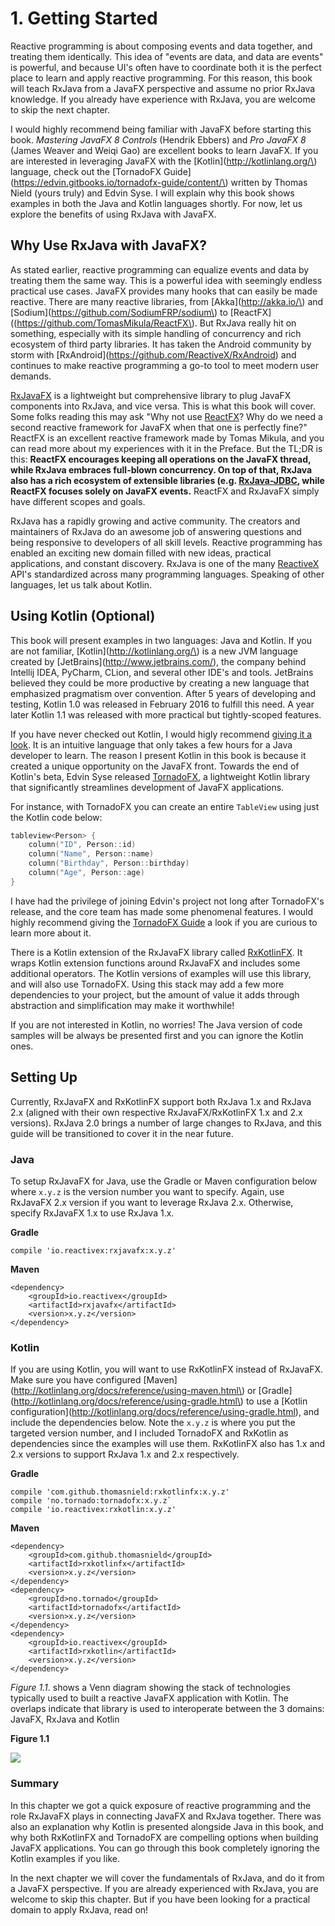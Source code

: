# 1. Getting Started

Reactive programming is about composing events and data together, and treating them identically. This idea of "events are data, and data are events" is powerful, and because UI's often have to coordinate both it is the perfect place to learn and apply reactive programming. For this reason, this book will teach RxJava from a JavaFX perspective and assume no prior RxJava knowledge. If you already have experience with RxJava, you are welcome to skip the next chapter.

I would highly recommend being familiar with JavaFX before starting this book. _Mastering JavaFX 8 Controls_  \(Hendrik Ebbers\) and _Pro JavaFX 8_ \(James Weaver and Weiqi Gao\) are excellent books to learn JavaFX. If you are interested in leveraging JavaFX with the [Kotlin](http://kotlinlang.org/\) language, check out the [TornadoFX Guide]\(https://edvin.gitbooks.io/tornadofx-guide/content/\) written by Thomas Nield \(yours truly) and Edvin Syse. I will explain why this book shows examples in both the Java and Kotlin languages shortly. For now, let us explore the benefits of using RxJava with JavaFX.

## Why Use RxJava with JavaFX?

As stated earlier, reactive programming can equalize events and data by treating them the same way. This is a powerful idea with seemingly endless practical use cases. JavaFX provides many hooks that can easily be made reactive. There are many reactive libraries, from [Akka](http://akka.io/\) and [Sodium]\(https://github.com/SodiumFRP/sodium\) to [ReactFX]\(\(https://github.com/TomasMikula/ReactFX\). But RxJava really hit on something, especially with its simple handling of concurrency and rich ecosystem of third party libraries. It has taken the Android community by storm with [RxAndroid]\(https://github.com/ReactiveX/RxAndroid) and continues to make reactive programming a go-to tool to meet modern user demands.

[RxJavaFX](https://github.com/ReactiveX/RxJavaFX) is a lightweight but comprehensive library to plug JavaFX components into RxJava, and vice versa. This is what this book will cover. Some folks reading this may ask "Why not use [ReactFX](https://github.com/TomasMikula/ReactFX)? Why do we need a second reactive framework for JavaFX when that one is perfectly fine?" ReactFX is an excellent reactive framework made by Tomas Mikula, and you can read more about my experiences with it in the Preface. But the TL;DR is this: **ReactFX encourages keeping all operations on the JavaFX thread, while RxJava embraces full-blown concurrency. On top of that, RxJava also has a rich ecosystem of extensible libraries \(e.g. **[**RxJava-JDBC**](https://github.com/davidmoten/rxjava-jdbc\))**, while ReactFX focuses solely on JavaFX events.** ReactFX and RxJavaFX simply have different scopes and goals.

RxJava has a rapidly growing and active community. The creators and maintainers of RxJava do an awesome job of answering questions and being responsive to developers of all skill levels. Reactive programming has enabled an exciting new domain filled with new ideas, practical applications, and constant discovery. RxJava is one of the many [ReactiveX](http://reactivex.io/) API's standardized across many programming languages. Speaking of other languages, let us talk about Kotlin.

## Using Kotlin \(Optional\)

This book will present examples in two languages: Java and Kotlin. If you are not familiar, [Kotlin](http://kotlinlang.org/\) is a new JVM language created by [JetBrains]\(http://www.jetbrains.com/), the company behind Intellij IDEA, PyCharm, CLion, and several other IDE's and tools. JetBrains believed they could be more productive by creating a new language that emphasized pragmatism over convention. After 5 years of developing and testing, Kotlin 1.0 was released in February 2016 to fulfill this need. A year later Kotlin 1.1 was released with more practical but tightly-scoped features. 

If you have never checked out Kotlin, I would higly recommend [giving it a look](http://kotlinlang.org/docs/reference/). It is an intuitive language that only takes a few hours for a Java developer to learn. The reason I present Kotlin in this book is because it created a unique opportunity on the JavaFX front. Towards the end of Kotlin's beta, Edvin Syse released [TornadoFX](https://github.com/edvin/tornadofx), a lightweight Kotlin library that significantly streamlines development of JavaFX applications.

For instance, with TornadoFX you can create an entire `TableView` using just the Kotlin code below:

```kotlin
tableview<Person> {
    column("ID", Person::id)
    column("Name", Person::name)
    column("Birthday", Person::birthday)
    column("Age", Person::age)
}
```

I have had the privilege of joining Edvin's project not long after TornadoFX's release, and the core team has made some phenomenal features. I would highly recommend giving the [TornadoFX Guide](https://edvin.gitbooks.io/tornadofx-guide/content/) a look if you are curious to learn more about it.

There is a Kotlin extension of the RxJavaFX library called [RxKotlinFX](https://github.com/thomasnield/RxKotlinFX). It wraps Kotlin extension functions around RxJavaFX and includes some additional operators. The Kotlin versions of examples will use this library, and will also use TornadoFX. Using this stack may add a few more dependencies to your project, but the amount of value it adds through abstraction and simplification may make it worthwhile!

If you are not interested in Kotlin, no worries! The Java version of code samples will be always be presented first and you can ignore the Kotlin ones.

## Setting Up

Currently, RxJavaFX and RxKotlinFX support both RxJava 1.x and RxJava 2.x \(aligned with their own respective RxJavaFX/RxKotlinFX 1.x and 2.x versions\). RxJava 2.0 brings a number of large changes to RxJava, and this guide will be transitioned to cover it in the near future. 

### Java

To setup RxJavaFX for Java, use the Gradle or Maven configuration below where `x.y.z` is the version number you want to specify. Again, use RxJavaFX 2.x version if you want to leverage RxJava 2.x. Otherwise, specify RxJavaFX 1.x to use RxJava 1.x. 

**Gradle**

```
compile 'io.reactivex:rxjavafx:x.y.z'
```

**Maven**

```
<dependency>
    <groupId>io.reactivex</groupId>
    <artifactId>rxjavafx</artifactId>
    <version>x.y.z</version>
</dependency>
```

### Kotlin

If you are using Kotlin, you will want to use RxKotlinFX instead of RxJavaFX.  Make sure you have configured  [Maven](http://kotlinlang.org/docs/reference/using-maven.html\) or [Gradle]\(http://kotlinlang.org/docs/reference/using-gradle.html\) to use a [Kotlin configuration]\(http://kotlinlang.org/docs/reference/using-gradle.html), and include the dependencies below. Note the `x.y.z` is where you put the targeted version number, and I included TornadoFX and RxKotlin as dependencies since the examples will use them. RxKotlinFX also has 1.x and 2.x versions to support RxJava 1.x and 2.x respectively. 

**Gradle**

    compile 'com.github.thomasnield:rxkotlinfx:x.y.z'
    compile 'no.tornado:tornadofx:x.y.z`
    compile 'io.reactivex:rxkotlin:x.y.z'

**Maven**

```
<dependency>
    <groupId>com.github.thomasnield</groupId>
    <artifactId>rxkotlinfx</artifactId>
    <version>x.y.z</version>
</dependency>
<dependency>
    <groupId>no.tornado</groupId>
    <artifactId>tornadofx</artifactId>
    <version>x.y.z</version>
</dependency>
<dependency>
    <groupId>io.reactivex</groupId>
    <artifactId>rxkotlin</artifactId>
    <version>x.y.z</version>
</dependency>
```

_Figure 1.1_. shows a Venn diagram showing the stack of technologies typically used to built a reactive JavaFX application with Kotlin. The overlaps indicate that library is used to interoperate between the 3 domains: JavaFX, RxJava and Kotlin

**Figure 1.1**

![](http://i.imgur.com/Bhh5CX4.png)

### Summary

In this chapter we got a quick exposure of reactive programming and the role RxJavaFX plays in connecting JavaFX and RxJava together. There was also an explanation why Kotlin is presented alongside Java in this book, and why both RxKotlinFX and TornadoFX are compelling options when building JavaFX applications. You can go through this book completely ignoring the Kotlin examples if you like.

In the next chapter we will cover the fundamentals of RxJava, and do it from a JavaFX perspective. If you are already experienced with RxJava, you are welcome to skip this chapter. But if you have been looking for a practical domain to apply RxJava, read on!


